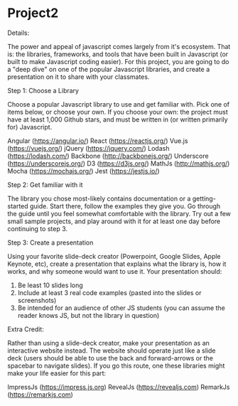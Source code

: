 # Project2

Details:
 
The power and appeal of javascript comes largely from it's ecosystem. That is: the libraries, frameworks, and tools that have been built in Javascript (or built to make Javascript coding easier). For this project, you are going to do a "deep dive" on one of the popular Javascript libraries, and create a presentation on it to share with your classmates.

Step 1: Choose a Library

Choose a popular Javascript library to use and get familiar with. Pick one of items below, or choose your own. If you choose your own: the project must have at least 1,000 Github stars, and must be written in (or written primarily for) Javascript.

Angular (https://angular.io/)
React (https://reactjs.org/)
Vue.js (https://vuejs.org/)
jQuery (https://jquery.com/)
Lodash (https://lodash.com/)
Backbone (http://backbonejs.org/)
Underscore (https://underscorejs.org/)
D3 (https://d3js.org/)
MathJs (http://mathjs.org/)
Mocha (https://mochajs.org/)
Jest (https://jestjs.io/)

Step 2: Get familiar with it

The library you chose most-likely contains documentation or a getting-started guide. Start there, follow the examples they give you. Go through the guide until you feel somewhat comfortable with the library. Try out a few small sample projects, and play around with it for at least one day before continuing to step 3.


Step 3: Create a presentation 

Using your favorite slide-deck creator (Powerpoint, Google Slides, Apple Keynote, etc), create a presentation that explains what the library is, how it works, and why someone would want to use it. Your presentation should:

1. Be least 10 slides long
2. Include at least 3 real code examples (pasted into the slides or screenshots)
3. Be intended for an audience of other JS students (you can assume the reader knows JS, but not the library in question)
 

Extra Credit:

Rather than using a slide-deck creator, make your presentation as an interactive website instead. The website should operate just like a slide deck (users should be able to use the back and forward-arrows or the spacebar to navigate slides).  If you go this route, one these libraries might make your life easier for this part:

ImpressJs (https://impress.js.org)
RevealJs (https://revealjs.com)
RemarkJs (https://remarkjs.com)
